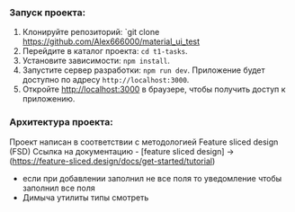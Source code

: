 ### Запуск проекта:

1. Клонируйте репозиторий: `git clone https://github.com/Alex666000/material_ui_test
2. Перейдите в каталог проекта: `cd t1-tasks`.
3. Установите зависимости: `npm install`.
4. Запустите сервер разработки: `npm run dev`.
   Приложение будет доступно по адресу `http://localhost:3000`.
5. Откройте [http://localhost:3000](http://localhost:3000) в браузере, чтобы получить доступ к приложению.

### Архитектура проекта:

Проект написан в соответствии с методологией Feature sliced design (FSD)
Ссылка на документацию - [feature sliced design] -> (https://feature-sliced.design/docs/get-started/tutorial)

- если при добавлении заполнил не все поля то уведомление чтобы заполнил все поля
- Димыча утилиты типы смотреть
